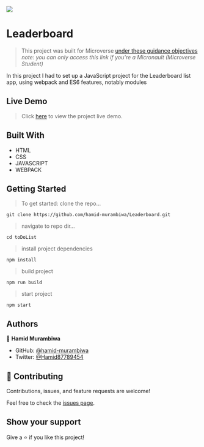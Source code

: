![](https://img.shields.io/badge/Microverse-blueviolet)

# Leaderboard

> This project was built for Microverse [under these guidance objectives](https://github.com/hamid-murambiwa/Leaderboard-img/blob/main/Screenshot%202021-11-12%20at%2015.11.09.png)
> _note: you can only access this link if you're a Micronault (Microverse Student)_

In this project I had to set up a JavaScript project for the Leaderboard list app, using webpack and ES6 features, notably modules

## Live Demo
> Click [here]() to view the project live demo.

## Built With

- HTML
- CSS
- JAVASCRIPT
- WEBPACK

## Getting Started
> To get started:
> clone the repo...

  `git clone https://github.com/hamid-murambiwa/Leaderboard.git`

> navigate to repo dir...

  ```cd toDoList```

> install project dependencies

  ```npm install```

> build project

  ```npm run build```

> start project

  ```npm start```

## Authors

👤 **Hamid Murambiwa**

- GitHub: [@hamid-murambiwa](https://github.com/hamid-murambiwa)
- Twitter: [@Hamid87789454](https://twitter.com/Hamid87789454)

## 🤝 Contributing

Contributions, issues, and feature requests are welcome!

Feel free to check the [issues page](../../issues/).

## Show your support

Give a ⭐️ if you like this project!
